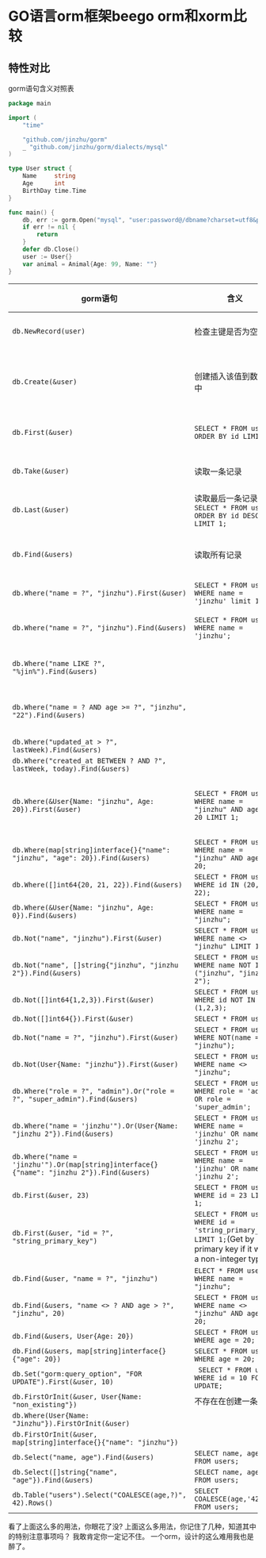 # GO语言orm框架beego orm和xorm比较

## 特性对比


gorm语句含义对照表

```go
package main

import (
	"time"

	"github.com/jinzhu/gorm"
	_ "github.com/jinzhu/gorm/dialects/mysql"
)

type User struct {
	Name     string
	Age      int
	BirthDay time.Time
}

func main() {
	db, err := gorm.Open("mysql", "user:password@/dbname?charset=utf8&parseTime=True&loc=Local")
	if err != nil {
		return
	}
	defer db.Close()
    user := User{}
    var animal = Animal{Age: 99, Name: ""}
}
```

| gorm语句                                                                                    | 含义                                                                                                               | 备注                  | 吐槽    |                                                                        |     |
|-------------------------------------------------------------------------------------------|------------------------------------------------------------------------------------------------------------------|---------------------|-------|------------------------------------------------------------------------|-----|
| `db.NewRecord(user)`                                                                      | 检查主键是否为空                                                                                                         | 这函数名跟作用完全对不上        |       |                                                                        |     |
| `db.Create(&user)`                                                                        | 创建插入该值到数据库中                                                                                                      | 但是 如果有0值字段，则不能把0值写入 |       |                                                                        |     |
| `db.First(&user)`                                                                         | `SELECT * FROM users ORDER BY id LIMIT 1;`                                                                       | 函数名称不能明确表达意思        |       |                                                                        |     |
| `db.Take(&user)`                                                                          | 读取一条记录                                                                                                           | 你知道读取那一条吗？          |       |                                                                        |     |
| `db.Last(&user)`                                                                          | 读取最后一条记录 `SELECT * FROM users ORDER BY id DESC LIMIT 1;`                                                         |                     |       |                                                                        |     |
| `db.Find(&users)`                                                                         | 读取所有记录                                                                                                           | 不是find吗，总给点条件来查找吧   |       |                                                                        |     |
| `db.Where("name = ?", "jinzhu").First(&user)`                                             | `SELECT * FROM users WHERE name = 'jinzhu' limit 1;`                                                             |                     |       |                                                                        |     |
| `db.Where("name = ?", "jinzhu").Find(&users)`                                             | `SELECT * FROM users WHERE name = 'jinzhu';`                                                                     | 获取所有匹配的记录           |       | `db.Where("name in (?)", []string{"jinzhu", "jinzhu 2"}).Find(&users)` |     |
| `db.Where("name LIKE ?", "%jin%").Find(&users)`                                           |                                                                                                                  | 能加limit,offset 吗    |       |                                                                        |     |
| `db.Where("name = ? AND age >= ?", "jinzhu", "22").Find(&users)`                          |                                                                                                                  | 能用外面的and来设置多个条件吗    |       |                                                                        |     |
| `db.Where("updated_at > ?", lastWeek).Find(&users)`                                       |                                                                                                                  |                     |       |                                                                        |     |
| `db.Where("created_at BETWEEN ? AND ?", lastWeek, today).Find(&users)`                    |                                                                                                                  |                     |       |                                                                        |     |
| `db.Where(&User{Name: "jinzhu", Age: 20}).First(&user)`                                   | `SELECT * FROM users WHERE name = "jinzhu" AND age = 20 LIMIT 1;`                                                | 如果age是0，则不能构成查询条件   | 太奇葩了吧 |                                                                        |     |
| `db.Where(map[string]interface{}{"name": "jinzhu", "age": 20}).Find(&users)`              | `SELECT * FROM users WHERE name = "jinzhu" AND age = 20; `                                                       |                     |       |                                                                        |     |
| `db.Where([]int64{20, 21, 22}).Find(&users)`                                              | `SELECT * FROM users WHERE id IN (20, 21, 22);`                                                                  |                     |       |                                                                        |     |
| `db.Where(&User{Name: "jinzhu", Age: 0}).Find(&users)`                                    | `SELECT * FROM users WHERE name = "jinzhu";`                                                                     |                     |       |                                                                        |     |
| `db.Not("name", "jinzhu").First(&user)`                                                   | `SELECT * FROM users WHERE name <> "jinzhu" LIMIT 1;`                                                            |                     |       |                                                                        |     |
| `db.Not("name", []string{"jinzhu", "jinzhu 2"}).Find(&users)`                             | `SELECT * FROM users WHERE name NOT IN ("jinzhu", "jinzhu 2");`                                                  |                     |       |                                                                        |     |
| `db.Not([]int64{1,2,3}).First(&user)`                                                     | `SELECT * FROM users WHERE id NOT IN (1,2,3);`                                                                   |                     |       |                                                                        |     |
| `db.Not([]int64{}).First(&user)`                                                          | `SELECT * FROM users;`                                                                                           |                     |       |                                                                        |     |
| `db.Not("name = ?", "jinzhu").First(&user)`                                               | `SELECT * FROM users WHERE NOT(name = "jinzhu");`                                                                |                     |       |                                                                        |     |
| `db.Not(User{Name: "jinzhu"}).First(&user)`                                               | `SELECT * FROM users WHERE name <> "jinzhu";`                                                                    |                     |       |                                                                        |     |
| `db.Where("role = ?", "admin").Or("role = ?", "super_admin").Find(&users)`                | `SELECT * FROM users WHERE role = 'admin' OR role = 'super_admin';`                                              |                     |       |                                                                        |     |
| `db.Where("name = 'jinzhu'").Or(User{Name: "jinzhu 2"}).Find(&users)`                     | `SELECT * FROM users WHERE name = 'jinzhu' OR name = 'jinzhu 2';`                                                |                     |       |                                                                        |     |
| `db.Where("name = 'jinzhu'").Or(map[string]interface{}{"name": "jinzhu 2"}).Find(&users)` | `SELECT * FROM users WHERE name = 'jinzhu' OR name = 'jinzhu 2';`                                                |                     |       |                                                                        |     |
| `db.First(&user, 23)`                                                                     | `SELECT * FROM users WHERE id = 23 LIMIT 1;`                                                                     |                     |       |                                                                        |     |
| `db.First(&user, "id = ?", "string_primary_key")`                                         | `SELECT * FROM users WHERE id = 'string_primary_key' LIMIT 1;`(Get by primary key if it were a non-integer type) |                     |       |                                                                        |     |
| `db.Find(&user, "name = ?", "jinzhu")`                                                    | `ELECT * FROM users WHERE name = "jinzhu";`                                                                      |                     |       |                                                                        |     |
| `db.Find(&users, "name <> ? AND age > ?", "jinzhu", 20)`                                  | `SELECT * FROM users WHERE name <> "jinzhu" AND age > 20;`                                                       |                     |       |                                                                        |     |
| `db.Find(&users, User{Age: 20})`                                                          | `SELECT * FROM users WHERE age = 20;`                                                                            |                     |       |                                                                        |     |
| `db.Find(&users, map[string]interface{}{"age": 20})`                                      | `SELECT * FROM users WHERE age = 20;`                                                                            |                     |       |                                                                        |     |
| `db.Set("gorm:query_option", "FOR UPDATE").First(&user, 10)`                              | ` SELECT * FROM users WHERE id = 10 FOR UPDATE;`                                                                 |                     |       |                                                                        |     |
| `db.FirstOrInit(&user, User{Name: "non_existing"})`                                       | 不存在在创建一条                                                                                                         |                     |       |                                                                        |     |
| `db.Where(User{Name: "Jinzhu"}).FirstOrInit(&user)`                                       |                                                                                                                  |                     |       |                                                                        |     |
| `db.FirstOrInit(&user, map[string]interface{}{"name": "jinzhu"})`                         |                                                                                                                  |                     |       |                                                                        |     |
| `db.Select("name, age").Find(&users)`                                                     | `SELECT name, age FROM users;`                                                                                   |                     |       |                                                                        |     |
| `db.Select([]string{"name", "age"}).Find(&users)`                                         | `SELECT name, age FROM users;`                                                                                   |                     |       |                                                                        |     |
| `db.Table("users").Select("COALESCE(age,?)", 42).Rows()`                                  | `SELECT COALESCE(age,'42') FROM users;`                                                                          |                     |       |                                                                        |     |


看了上面这么多的用法，你眼花了没?
上面这么多用法，你记住了几种，知道其中的特别注意事项吗？
我敢肯定你一定记不住。
一个orm，设计的这么难用我也是醉了。